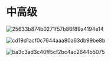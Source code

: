 # 中高级



![25633b874b0271f57b86f89a4194e14](http://image.lanbling.com/md/25633b874b0271f57b86f89a4194e14.png)





![cd19d1acf0c7644aaa80a63db99be8b](http://image.lanbling.com/md/cd19d1acf0c7644aaa80a63db99be8b.png)



![ba3c3ad3c40ff5cf2bc4ac2644b5075](http://image.lanbling.com/md/ba3c3ad3c40ff5cf2bc4ac2644b5075.png)

 